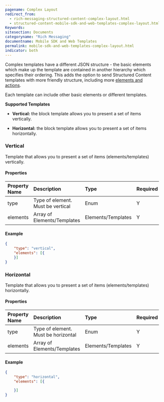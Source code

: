 ```yaml
---
pagename: Complex Layout
redirect_from:
  - rich-messaging-structured-content-complex-layout.html
  - structured-content-mobile-sdk-and-web-templates-complex-layout.html
Keywords:
sitesection: Documents
categoryname: "Rich Messaging"
documentname: Mobile SDK and Web Templates
permalink: mobile-sdk-and-web-templates-complex-layout.html
indicator: both
---
```


Complex templates have a different JSON structure - the basic elements which make up the template are contained in another hierarchy which specifies their ordering.
This adds the option to send Structured Content templates with more friendly structure, including more [elements and actions](rich-messaging-getting-started.html).

Each template can include other basic elements or different templates.

**Supported Templates**

* **Vertical:** the block template allows you to present a set of items vertically.

* **Horizontal:** the block template allows you to present a set of items horizontally.

### Vertical

Template that allows you to present a set of items (elements/templates) vertically.

#### Properties

| Property Name | Description                       | Type             | Required | Size Limit   |
| :------------ | :-------------------------------- | :--------------- | :------- | :----------- |
| type          | Type of element. Must be vertical | Enum             | Y        |              |
| elements      | Array of Elements/Templates         | Elements/Templates | Y        | 256 elements |

#### Example

```json
{
	"type": "vertical",
	"elements": [{
	}]
}
```

### Horizontal

Template that allows you to present a set of items (elements/templates) horizontally.

#### Properties

| Property Name | Description                         | Type             | Required | Size Limit   |
| :------------ | :---------------------------------- | :--------------- | :------- | :----------- |
| type          | Type of element. Must be horizontal | Enum             | Y        |              |
| elements      | Array of Elements/Templates           | Elements/Templates | Y        | 256 elements |

#### Example

```json
{
	"type": "horizontal",
	"elements": [{

	}]
}
```
